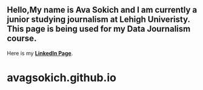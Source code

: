 ## Hello,My name is Ava Sokich and I am currently a junior studying journalism at Lehigh Univeristy. This page is being used for my Data Journalism course. 

Here is my **[LinkedIn Page](https://www.linkedin.com/in/ava-sokich-b672a2261/)**.
# avagsokich.github.io
